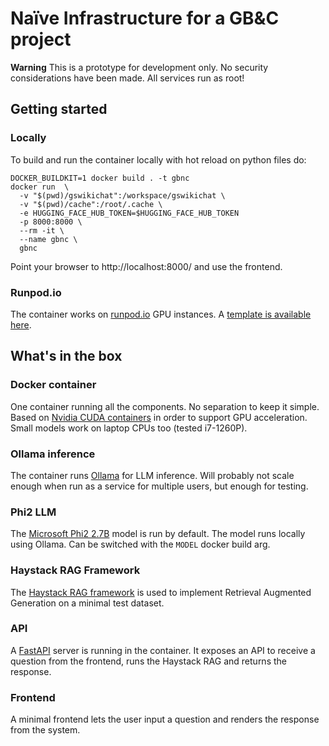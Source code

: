 # Naïve Infrastructure for a GB&C project

**Warning** This is a prototype for development only. No security considerations have been made. All services run as root!

## Getting started

### Locally

To build and run the container locally with hot reload on python files do:
```
DOCKER_BUILDKIT=1 docker build . -t gbnc
docker run  \
  -v "$(pwd)/gswikichat":/workspace/gswikichat \
  -v "$(pwd)/cache":/root/.cache \
  -e HUGGING_FACE_HUB_TOKEN=$HUGGING_FACE_HUB_TOKEN
  -p 8000:8000 \
  --rm -it \
  --name gbnc \
  gbnc
```
Point your browser to http://localhost:8000/ and use the frontend.

### Runpod.io

The container works on [runpod.io](https://www.runpod.io/) GPU instances. A [template is available here](https://runpod.io/gsc?template=0w8z55rf19&ref=yfvyfa0s).

## What's in the box

### Docker container

One container running all the components. No separation to keep it simple. Based on [Nvidia CUDA containers](https://hub.docker.com/r/nvidia/cuda) in order to support GPU acceleration. Small models work on laptop CPUs too (tested i7-1260P).

### Ollama inference

The container runs [Ollama](https://ollama.ai/) for LLM inference. Will probably not scale enough when run as a service for multiple users, but enough for testing.

### Phi2 LLM

The [Microsoft Phi2 2.7B](https://www.microsoft.com/en-us/research/blog/phi-2-the-surprising-power-of-small-language-models/) model is run by default. The model runs locally using Ollama. Can be switched with the `MODEL` docker build arg.

### Haystack RAG Framework

The [Haystack RAG framework](https://haystack.deepset.ai/) is used to implement Retrieval Augmented Generation on a minimal test dataset.

### API

A [FastAPI](https://fastapi.tiangolo.com/) server is running in the container. It exposes an API to receive a question from the frontend, runs the Haystack RAG and returns the response.

### Frontend

A minimal frontend lets the user input a question and renders the response from the system.
